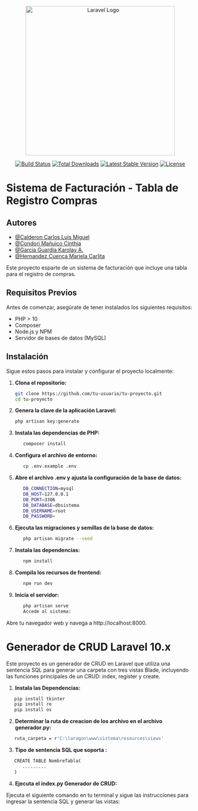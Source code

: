 <p align="center"><a href="https://laravel.com" target="_blank"><img src="https://raw.githubusercontent.com/laravel/art/master/logo-lockup/5%20SVG/2%20CMYK/1%20Full%20Color/laravel-logolockup-cmyk-red.svg" width="400" alt="Laravel Logo"></a></p>

<p align="center">
<a href="https://github.com/laravel/framework/actions"><img src="https://github.com/laravel/framework/workflows/tests/badge.svg" alt="Build Status"></a>
<a href="https://packagist.org/packages/laravel/framework"><img src="https://img.shields.io/packagist/dt/laravel/framework" alt="Total Downloads"></a>
<a href="https://packagist.org/packages/laravel/framework"><img src="https://img.shields.io/packagist/v/laravel/framework" alt="Latest Stable Version"></a>
<a href="https://packagist.org/packages/laravel/framework"><img src="https://img.shields.io/packagist/l/laravel/framework" alt="License"></a>
</p>

# Sistema de Facturación - Tabla de Registro Compras

## Autores

   - [@Calderon Carlos Luis Miguel](https://github.com/Clderon)
   - [@Condori Mañuico Cinthia](https://github.com/Clderon)
   - [@Garcia Guardia Karolay A.](https://github.com/Clderon)
   - [@Hernandez Cuenca Mariela Carlita](https://github.com/Clderon)

Este proyecto esparte  de un sistema de facturación que incluye una tabla para el registro de compras.

## Requisitos Previos

Antes de comenzar, asegúrate de tener instalados los siguientes requisitos:

- PHP > 10
- Composer
- Node.js y NPM
- Servidor de bases de datos (MySQL)


## Instalación

Sigue estos pasos para instalar y configurar el proyecto localmente:

1. **Clona el repositorio:**

   ```bash
   git clone https://github.com/tu-usuario/tu-proyecto.git
   cd tu-proyecto
   ```
2. **Genera la clave de la aplicación Laravel:**

   ```bash
   php artisan key:generate
   ```
3. **Instala las dependencias de PHP:**

   ```bash
      composer install
   ```

4. **Configura el archivo de entorno:**

   ```bash
      cp .env.example .env
   ```

5. **Abre el archivo .env y ajusta la configuración de la base de datos:**


   ```bash
      DB_CONNECTION=mysql
      DB_HOST=127.0.0.1
      DB_PORT=3306
      DB_DATABASE=dbsistema
      DB_USERNAME=root
      DB_PASSWORD=
   ```
6. **Ejecuta las migraciones y semillas de la base de datos:**

   ```bash
      php artisan migrate --seed
   ```

   
7. **Instala las dependencias:**

   ```bash
      npm install
   ```

8. **Compila los recursos de frontend:**

   ```bash
      npm run dev
   ```

9. **Inicia el servidor:**

   ```bash
      php artisan serve
      Accede al sistema:
   ```

Abre tu navegador web y navega a http://localhost:8000.

# Generador de CRUD Laravel 10.x 
Este proyecto es un generador de CRUD en Laravel que utiliza una sentencia SQL para generar una carpeta con tres vistas Blade, incluyendo las funciones principales de un CRUD: index, register y create.

1. **Instala las Dependencias:**
   
```bash
   pip install tkinter
   pip install re
   pip install os
```

2. **Determinar la ruta de creacion de los archivo en el archivo generador.py:**
```bash
   ruta_carpeta = r'C:\laragon\www\sistema\resources\views'
```

3. **Tipo de sentencia SQL que soporta :**
```bash
   CREATE TABLE NombreTabla(
      .........
   )
```

4. **Ejecuta el index.py Generador de CRUD:**

Ejecuta el siguiente comando en tu terminal y sigue las instrucciones para ingresar la sentencia SQL y generar las vistas:
